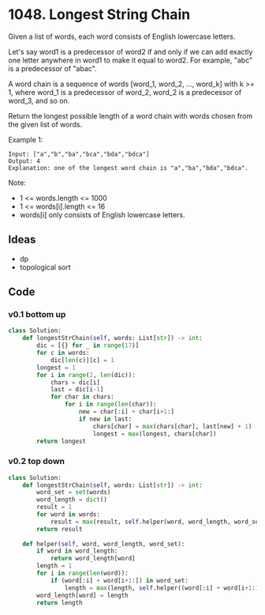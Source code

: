 # 1048. Longest String Chain


Given a list of words, each word consists of English lowercase letters.

Let's say word1 is a predecessor of word2 if and only if we can add exactly one letter anywhere in word1 to make it equal to word2.  For example, "abc" is a predecessor of "abac".

A word chain is a sequence of words [word_1, word_2, ..., word_k] with k >= 1, where word_1 is a predecessor of word_2, word_2 is a predecessor of word_3, and so on.

Return the longest possible length of a word chain with words chosen from the given list of words.

Example 1:

```
Input: ["a","b","ba","bca","bda","bdca"]
Output: 4
Explanation: one of the longest word chain is "a","ba","bda","bdca".
```

Note:

* 1 <= words.length <= 1000
* 1 <= words[i].length <= 16
* words[i] only consists of English lowercase letters.

## Ideas

- dp 
- topological sort 

## Code 


### v0.1 bottom up 

``` python
class Solution:
    def longestStrChain(self, words: List[str]) -> int:
        dic = [{} for _ in range(17)]
        for c in words:
            dic[len(c)][c] = 1
        longest = 1
        for i in range(2, len(dic)):
            chars = dic[i]
            last = dic[i-1]
            for char in chars:
                for i in range(len(char)):
                    new = char[:i] + char[i+1:]
                    if new in last:
                        chars[char] = max(chars[char], last[new] + 1)
                        longest = max(longest, chars[char])
        return longest 
```

### v0.2 top down 

``` python
class Solution:
    def longestStrChain(self, words: List[str]) -> int:
        word_set = set(words)
        word_length = dict()
        result = 1
        for word in words:
            result = max(result, self.helper(word, word_length, word_set))
        return result
    
    def helper(self, word, word_length, word_set):
        if word in word_length:
            return word_length[word]
        length = 1
        for i in range(len(word)):
            if (word[:i] + word[i+1:]) in word_set:
                length = max(length, self.helper((word[:i] + word[i+1:]), word_length, word_set) + 1)
        word_length[word] = length
        return length
```
